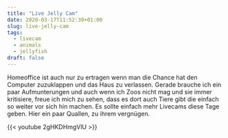 ```yaml
---
title: "Live Jelly Cam"
date: 2020-03-17T11:52:39+01:00
slug: live-jelly-cam
tags:
  - livecam
  - animals
  - jellyfish
draft: false
---
```


Homeoffice ist auch nur zu ertragen wenn man die Chance hat den Computer zuzuklappen und das Haus zu verlassen. Gerade brauche ich ein paar Aufmunterungen und auch wenn ich Zoos nicht mag und sie immer kritisiere, freue ich mich zu sehen, dass es dort auch Tiere gibt die einfach so weiter vor sich hin machen. Es sollte einfach mehr Livecams diese Tage geben. Hier ein paar Quallen, zu ihrem vergnügen.

{{< youtube 2gHKDHmgVlU >}}

